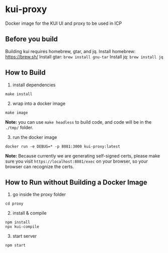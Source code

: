 # kui-proxy
Docker image for the KUI UI and proxy to be used in ICP

## Before you build
Building kui requires homebrew, gtar, and jq.
Install homebrew: https://brew.sh/
Install gtar: `brew install gnu-tar`
Install jq: `brew install jq`

## How to Build

1. install dependencies
```
make install
```
2. wrap into a docker image
```
make image
```
**Note:** you can use `make headless` to build code, and code will be in the `./tmp/` folder.

3. run the docker image
```
docker run -e DEBUG=* -p 8081:3000 kui-proxy:latest
```
**Note:** Because currently we are generating self-signed certs, please make sure you visit `https://localhost:8081/exec` on your browser, so your browser can recognize the certs.

## How to Run without Building a Docker Image
1. go inside the proxy folder
```
cd proxy
```
2. install & compile
```
npm install
npx kui-compile
```
3. start server
```
npm start
```




